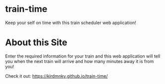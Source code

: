 # train-time
Keep your self on time with this train scheduler web application!

# About this Site
Enter the required information for your train and this web application will tell you when the next train will arrive and how many minutes away it is from you!

Check it out: https://kirdmnky.github.io/train-time/
